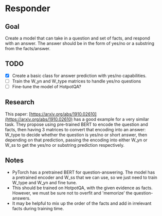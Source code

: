 # Responder

## Goal

Create a model that can take in a question and set of facts, and respond with an answer. The answer should be in the form of yes/no or a substring from the facts/answer.

## TODO

 - [x] Create a basic class for answer prediction with yes/no capabilities.
 - [ ] Train the W_yn and W_type matrices to handle yes/no questions
 - [ ] Fine-tune the model of HotpotQA?

## Research

This paper: [https://arxiv.org/abs/1910.02610](https://arxiv.org/abs/1910.02610) has a good example for a very similar task. They propose using pre-trained BERT to encode the question and facts, then having 3 matrices to convert that encoding into an answer: W_type to decide whether the question is yes/no or short answer, then depending on that prediction, passing the encoding into either W_yn or W_ss to get the yes/no or substring prediction respectively.

## Notes

 - PyTorch has a pretrained BERT for question-answering. The model has a pretrained encoder and W_ss that we can use, so we just need to train W_type and W_yn and fine tune.
 - This should be trained on HotpotQA, with the given evidence as facts. However, we must be sure not to overfit and 'memorize' the question-answers.
 - It may be helpful to mix up the order of the facts and add in irrelevant facts during training time.
